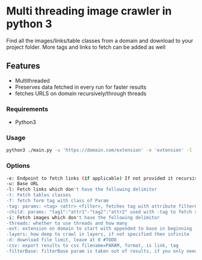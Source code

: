 # Multi threading image crawler in python 3
Find all the images/links/table classes from a domain and download to your project folder. More tags and links to fetch can be added as well

## Features
- Multithreaded
- Preserves data fetched in every run for faster results
- fetches URLS on domain recursively/through threads

### Requirements

- Python3

### Usage

```bash
python3 ./main.py -u 'https://domain.com/extension' -e 'extension' -l '<delimitor>' -i '<delimitor>' -threads '<num threads>' -ext '<extension to start with>' -layers '<#of layers to crawl>' -d '<Download file limit>'
```

### Options

```bash
-e: Endpoint to fetch links (if applicable) If not provided it recursively fetches urls to crawl #TODO remove
-u: Base URL
-l: Fetch links which don't have the following delimitor
-t: Fetch tables classes 
-f: fetch form tag with class of Param
-tag: params: <tag> <attr> <filter>, fetches tag with attribute filtered by <filter> 
-child: params: "tag1":"attr1"-"tag2":"attr2" used with -tag to fetch specific tag's attribute value
-i: Fetch images which don't have the following delimitor
-threads: whether to use threads and how many
-ext: extension on domain to start with appended to base in beginning
-layers: how deep to crawl in layers, if not specified then infinite
-d: download file limit, leave at 0 #TODO
-csv: export results to csv filename=PARAM, format, is link, tag
-filterBase: filterBase param is taken out of results, if you only need the endpoints
```
